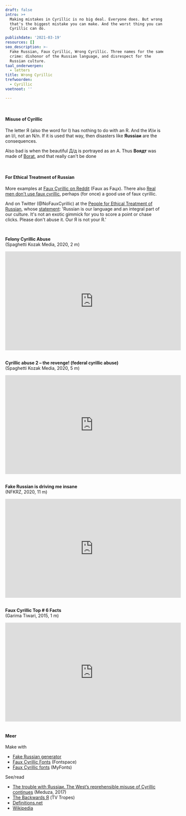 ```yaml
---
draft: false
intro: >+
  Making mistakes in Cyrillic is no big deal. Everyone does. But wrong Cyrillic,
  that's the biggest mistake you can make. And the worst thing you can do with that noble
  Cyrillic can do.

publishdate: '2021-03-19'
resources: []
seo_description: >-
  Fake Russian, Faux Cyrillic, Wrong Cyrillic. Three names for the same
  crime: dishonor of the Russian language, and disrespect for the
  Russian culture.
taal_onderwerpen:
  - letters
title: Wrong Cyrillic
trefwoorden:
  - Cyrillic
voetnoot: ''

---
```


<br/> 

#### Misuse of Cyrillic

The letter Я (also the word for I) has nothing to do with an R. And the И/и is an I/i, not an N/n. If it is used that way, then disasters like **Яussiaи** are the consequences.

Also bad is when the beautiful Д/д is portrayed as an A. Thus **Воядт** was made of [Borat](https://youtu.be/Xi5L8Lucx3s), and that really can't be done

<br/>

#### For Ethical Treatment of Russian

More examples at [Faux Cyrillic on Reddit](https://www.reddit.com/r/Fauxcyrillic/) (Faux as Faцx). There also [Real men don't use faux cyrillic](https://www.reddit.com/r/Fauxcyrillic/comments/gp7oid/real_men_dont_use_faux_cyrillic/), perhaps (for once) a good use of faux cyrillic.

And on Twitter (@NoFauxCyrillic) at the [People for Ethical Treatment of Russian](https://twitter.com/NoFauxCyrillic), whose [statement](https://twitter.com/NoFauxCyrillic/status/994918068425035776): 'Russian is our language and an integral part of our culture. It's not an exotic gimmick for you to score a point or chase clicks. Please don't abuse it. Our Я is not your R.'

<br/>




**Felony Cyrillic Abuse** <br/>
(Spaghetti Kozak Media, 2020, 2 m)


<iframe width="560" height="315" src="https://www.youtube.com/embed/P0ZpCwSe6xU" frameborder="0" allow="accelerometer; autoplay; clipboard-write; encrypted-media; gyroscope; picture-in-picture" allowfullscreen></iframe>



<br/>

<br/>

**Cyrillic abuse 2 – the revenge! (federal cyrillic abuse)** <br/>
(Spaghetti Kozak Media, 2020, 5 m)



<iframe width="560" height="315" src="https://www.youtube.com/embed/7yTJZ60pPnQ" frameborder="0" allow="accelerometer; autoplay; clipboard-write; encrypted-media; gyroscope; picture-in-picture" allowfullscreen></iframe>

<br/>

<br/>

 

**Fake Russian is driving me insane** <br/>
(NFKRZ, 2020, 11 m)


<iframe width="560" height="315" src="https://www.youtube.com/embed/OHDoJiFV2hU" frameborder="0" allow="accelerometer; autoplay; clipboard-write; encrypted-media; gyroscope; picture-in-picture" allowfullscreen></iframe>



 <br/>

<br/>

**Faux Cyrillic Top # 6 Facts** <br/>
(Garima Tiwari, 2015, 1 m)

 

<iframe width="560" height="315" src="https://www.youtube.com/embed/LA0KWVP_eD8" frameborder="0" allow="accelerometer; autoplay; encrypted-media; gyroscope; picture-in-picture" allowfullscreen></iframe>

 <br/>

<br/>

#### Meer

Make with

- [Fake Russian generator](https://jkirchartz.com/demos/fake_russian_generator.html)
- [Faux Cyrillic Fonts](https://www.fontspace.com/category/faux-cyrillic) (Fontspace)
- [Faux Cyrillic fonts](https://www.myfonts.com/tags/Faux+Cyrillic/) (MyFonts)



See/read

- [The trouble with Яussiaи. The West’s reprehensible misuse of Cyrillic continues](https://meduza.io/en/shapito/2017/09/21/the-trouble-with-yaussiai) (Meduza, 2017)
- [The Backwards Я](https://tvtropes.org/pmwiki/pmwiki.php/Main/TheBackwardsR) (TV Tropes)
- [Definitions.net](https://www.definitions.net/definition/faux+cyrillic)
- [Wikipedia](https://en.wikipedia.org/wiki/Faux_Cyrillic)



